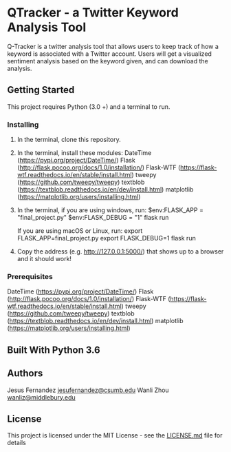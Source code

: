 # QTracker - a Twitter Keyword Analysis Tool

Q-Tracker is a twitter analysis tool that allows users to keep track of how a keyword is associated with a Twitter account. Users will get a visualized sentiment analysis based on the keyword given, and can download the analysis.

## Getting Started

This project requires Python (3.0 +) and a terminal to run. 

### Installing

1. In the terminal, clone this repository.
2. In the terminal, install these modules:
    DateTime  (https://pypi.org/project/DateTime/)
    Flask  (http://flask.pocoo.org/docs/1.0/installation/)
    Flask-WTF  (https://flask-wtf.readthedocs.io/en/stable/install.html)
    tweepy  (https://github.com/tweepy/tweepy)
    textblob  (https://textblob.readthedocs.io/en/dev/install.html)
    matplotlib  (https://matplotlib.org/users/installing.html)
3. In the terminal, if you are using windows, run:
    $env:FLASK_APP = "final_project.py"
    $env:FLASK_DEBUG = "1"
    flask run

   If you are using macOS or Linux, run:
    export FLASK_APP=final_project.py
    export FLASK_DEBUG=1
    flask run
4. Copy the address (e.g. http://127.0.0.1:5000/) that shows up to a browser and it should work!

### Prerequisites
DateTime  (https://pypi.org/project/DateTime/)
Flask  (http://flask.pocoo.org/docs/1.0/installation/)
Flask-WTF  (https://flask-wtf.readthedocs.io/en/stable/install.html)
tweepy  (https://github.com/tweepy/tweepy)
textblob  (https://textblob.readthedocs.io/en/dev/install.html)
matplotlib  (https://matplotlib.org/users/installing.html)

## Built With Python 3.6

## Authors

Jesus Fernandez  jesufernandez@csumb.edu
Wanli Zhou  wanliz@middlebury.edu

## License

This project is licensed under the MIT License - see the [LICENSE.md](LICENSE.md) file for details
